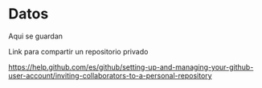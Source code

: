 # Datos
Aqui se guardan 

Link para compartir un repositorio privado
 
 https://help.github.com/es/github/setting-up-and-managing-your-github-user-account/inviting-collaborators-to-a-personal-repository
